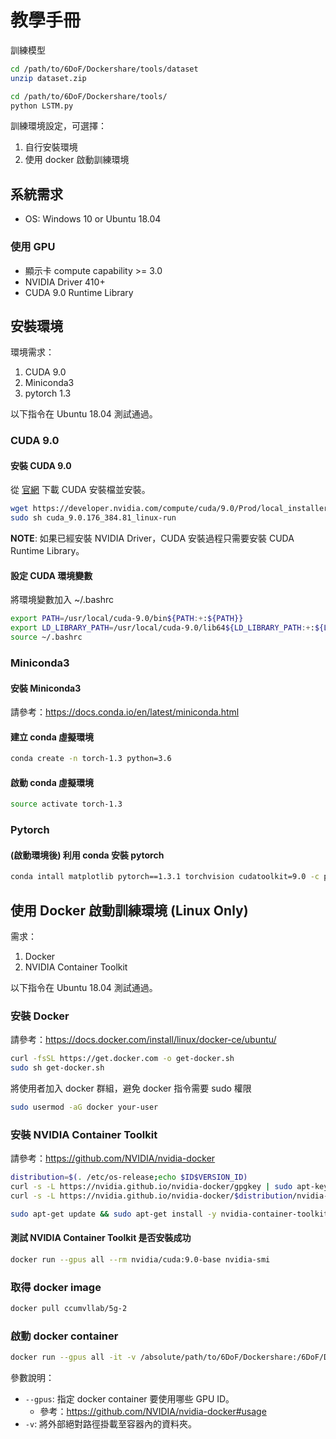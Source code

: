 ﻿# 教學手冊

訓練模型


```bash 
cd /path/to/6DoF/Dockershare/tools/dataset
unzip dataset.zip
```

```bash
cd /path/to/6DoF/Dockershare/tools/
python LSTM.py
```

訓練環境設定，可選擇：

1. 自行安裝環境
2. 使用 docker 啟動訓練環境

## 系統需求

- OS: Windows 10 or Ubuntu 18.04

### 使用 GPU

- 顯示卡 compute capability >= 3.0
- NVIDIA Driver 410+
- CUDA 9.0 Runtime Library

## 安裝環境

環境需求：

1. CUDA 9.0
2. Miniconda3
3. pytorch 1.3

以下指令在 Ubuntu 18.04 測試通過。

### CUDA 9.0

#### 安裝 CUDA 9.0

從 [官網](https://developer.nvidia.com/cuda-90-download-archive?target_os=Linux&target_arch=x86_64&target_distro=Ubuntu&target_version=1604&target_type=runfilelocal) 下載 CUDA 安裝檔並安裝。

```bash
wget https://developer.nvidia.com/compute/cuda/9.0/Prod/local_installers/cuda_9.0.176_384.81_linux-run
sudo sh cuda_9.0.176_384.81_linux-run
```

**NOTE**: 如果已經安裝 NVIDIA Driver，CUDA 安裝過程只需要安裝 CUDA Runtime Library。

#### 設定 CUDA 環境變數

將環境變數加入 ~/.bashrc

```bash
export PATH=/usr/local/cuda-9.0/bin${PATH:+:${PATH}}
export LD_LIBRARY_PATH=/usr/local/cuda-9.0/lib64${LD_LIBRARY_PATH:+:${LD_LIBRARY_PATH}}
source ~/.bashrc
```

### Miniconda3

#### 安裝 Miniconda3

請參考：https://docs.conda.io/en/latest/miniconda.html

#### 建立 conda 虛擬環境

```bash
conda create -n torch-1.3 python=3.6
```

#### 啟動 conda 虛擬環境

```bash
source activate torch-1.3
```

### Pytorch

#### (啟動環境後) 利用 conda 安裝 pytorch

```bash
conda intall matplotlib pytorch==1.3.1 torchvision cudatoolkit=9.0 -c pytorch -y
```

## 使用 Docker 啟動訓練環境 (Linux Only)

需求：

1. Docker
2. NVIDIA Container Toolkit

以下指令在 Ubuntu 18.04 測試通過。

### 安裝 Docker

請參考：https://docs.docker.com/install/linux/docker-ce/ubuntu/

```bash
curl -fsSL https://get.docker.com -o get-docker.sh
sudo sh get-docker.sh
```

將使用者加入 docker 群組，避免 docker 指令需要 sudo 權限

```bash
sudo usermod -aG docker your-user
```

### 安裝 NVIDIA Container Toolkit

請參考：https://github.com/NVIDIA/nvidia-docker

```bash
distribution=$(. /etc/os-release;echo $ID$VERSION_ID)
curl -s -L https://nvidia.github.io/nvidia-docker/gpgkey | sudo apt-key add -
curl -s -L https://nvidia.github.io/nvidia-docker/$distribution/nvidia-docker.list | sudo tee /etc/apt/sources.list.d/nvidia-docker.list

sudo apt-get update && sudo apt-get install -y nvidia-container-toolkit nvidia-container-runtime
```

#### 測試 NVIDIA Container Toolkit 是否安裝成功

```bash
docker run --gpus all --rm nvidia/cuda:9.0-base nvidia-smi
```

### 取得 docker image

```bash
docker pull ccumvllab/5g-2
```

### 啟動 docker container

```bash
docker run --gpus all -it -v /absolute/path/to/6DoF/Dockershare:/6DoF/Dockershare ccumvllab/5g-2
```

參數說明：

- `--gpus`: 指定 docker container 要使用哪些 GPU ID。
  - 參考：https://github.com/NVIDIA/nvidia-docker#usage
- `-v`: 將外部絕對路徑掛載至容器內的資料夾。
